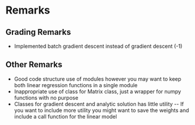 # Remarks


## Grading Remarks
- Implemented batch gradient descent instead of gradient descent (-1)

## Other Remarks
- Good code structure use of modules however you may want to keep both linear regression functions in a single module
- Inappropriate use of class for Matrix class, just a wrapper for numpy functions with no purpose
- Classes for gradient descent and analytic solution has little utility
-- If you want to include more utility you might want to save the weights and
include a call function for the linear model
